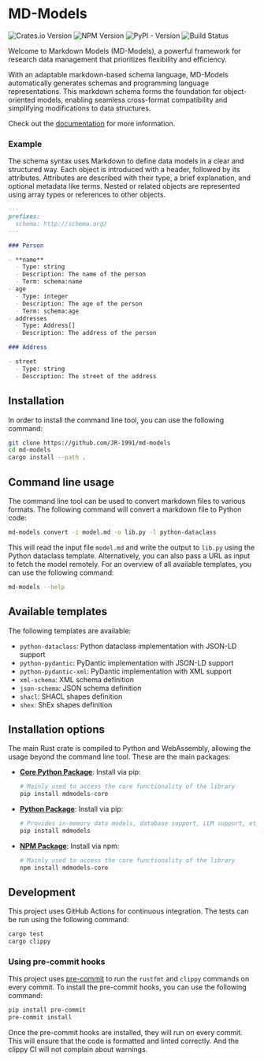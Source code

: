
# MD-Models

![Crates.io Version](https://img.shields.io/crates/v/mdmodels) ![NPM Version](https://img.shields.io/npm/v/mdmodels-core)
![PyPI - Version](https://img.shields.io/pypi/v/mdmodels-core)
 ![Build Status](https://github.com/JR-1991/sdrdm.rs/actions/workflows/test.yml/badge.svg) 

Welcome to Markdown Models (MD-Models), a powerful framework for research data management that prioritizes flexibility and efficiency.

With an adaptable markdown-based schema language, MD-Models automatically generates schemas and programming language representations. This markdown schema forms the foundation for object-oriented models, enabling seamless cross-format compatibility and simplifying modifications to data structures.

Check out the [documentation](https://fairchemistry.github.io/md-models/) for more information.

### Example

The schema syntax uses Markdown to define data models in a clear and structured way. Each object is introduced with a header, followed by its attributes. Attributes are described with their type, a brief explanation, and optional metadata like terms. Nested or related objects are represented using array types or references to other objects.

```markdown
---
prefixes:
  schema: http://schema.org/
---

### Person

- **name**
  - Type: string
  - Description: The name of the person
  - Term: schema:name
- age
  - Type: integer
  - Description: The age of the person
  - Term: schema:age
- addresses
  - Type: Address[]
  - Description: The address of the person

### Address

- street
  - Type: string
  - Description: The street of the address
```

## Installation

In order to install the command line tool, you can use the following command:

```bash
git clone https://github.com/JR-1991/md-models
cd md-models
cargo install --path .
```

## Command line usage

The command line tool can be used to convert markdown files to various formats. The following command will convert a markdown file to Python code:

```bash
md-models convert -i model.md -o lib.py -l python-dataclass
```

This will read the input file `model.md` and write the output to `lib.py` using the Python dataclass template. Alternatively, you can also pass a URL as input to fetch the model remotely. For an overview of all available templates, you can use the following command:

```bash
md-models --help
```

## Available templates

The following templates are available:

- `python-dataclass`: Python dataclass implementation with JSON-LD support
- `python-pydantic`: PyDantic implementation with JSON-LD support
- `python-pydantic-xml`: PyDantic implementation with XML support
- `xml-schema`: XML schema definition
- `json-schema`: JSON schema definition
- `shacl`: SHACL shapes definition
- `shex`: ShEx shapes definition

## Installation options

The main Rust crate is compiled to Python and WebAssembly, allowing the usage beyond the command line tool. These are the main packages:

- **[Core Python Package](https://pypi.org/project/mdmodels-core/)**: Install via pip:
  ```bash
  # Mainly used to access the core functionality of the library
  pip install mdmodels-core
  ```

- **[Python Package](https://pypi.org/project/mdmodels/)**: Install via pip:
  ```bash
  # Provides in-memory data models, database support, LLM support, etc.
  pip install mdmodels
  ```

- **[NPM Package](https://www.npmjs.com/package/mdmodels-core)**: Install via npm:
  ```bash
  # Mainly used to access the core functionality of the library
  npm install mdmodels-core
  ```

## Development

This project uses GitHub Actions for continuous integration. The tests can be run using the following command:

```bash
cargo test
cargo clippy
```

### Using pre-commit hooks

This project uses [pre-commit](https://pre-commit.com/) to run the `rustfmt` and `clippy` commands on every commit. To install the pre-commit hooks, you can use the following command:

```bash
pip install pre-commit
pre-commit install
```

Once the pre-commit hooks are installed, they will run on every commit. This will ensure that the code is formatted and linted correctly. And the clippy CI will not complain about warnings.
